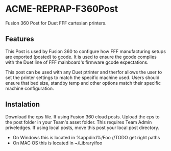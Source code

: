 # ACME-REPRAP-F360Post
 Fusion 360 Post for Duet FFF cartesian printers.

 ## Features
 This Post is used by Fusion 360 to configure how FFF manufacturing setups are exported (posted) to gcode.
 It is used to ensure the gcode complies with the Duet line of FFF mainboard's firmware gcode expectations.

 This post can be used with any Duet ptrinter and therfor allows the user to set the printer settings to match the specific machine used.
 Users should ensure that bed size, standby temp and other options match their specific machine configuration.
 
 ## Instalation
 Download the cps file.
 If using Fusion 360 cloud posts. Upload the cps to the post folder in your Team's asset folder. This requires Team Admin priveledges.
 If using local posts, move this post your local post directory.
 * On Windows this is located in %appdird%/Foo //TODO get right paths
 * On MAC OS this is located in ~/Library/foo
